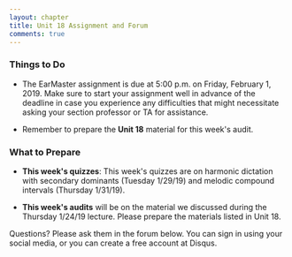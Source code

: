 ```yaml
---
layout: chapter
title: Unit 18 Assignment and Forum
comments: true
---
```


### Things to Do

- The EarMaster assignment is due at 5:00 p.m. on Friday, February 1, 2019. Make sure to start your assignment well in advance of the deadline in case you experience any difficulties that might necessitate asking your section professor or TA for assistance.

- Remember to prepare the **Unit 18** material for this week's audit.

### What to Prepare

- **This week's quizzes**: This week's quizzes are on harmonic dictation with secondary dominants (Tuesday 1/29/19) and melodic compound intervals (Thursday 1/31/19).

- **This week's audits** will be on the material we discussed during the Thursday 1/24/19 lecture. Please prepare the materials listed in Unit 18.

Questions? Please ask them in the forum below. You can sign in using your social media, or you can create a free account at Disqus.